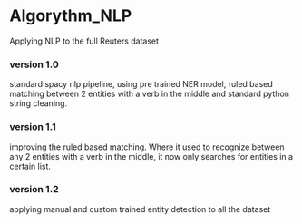 # Algorythm_NLP
Applying NLP to the full Reuters dataset


### version 1.0

standard spacy nlp pipeline, using pre trained NER model, ruled based matching between 2 entities with a verb in the middle and standard python string cleaning.

### version 1.1

improving the ruled based matching. Where it used to recognize between any 2 entities with a verb in the middle, it now only searches for entities in a certain list.

### version 1.2

applying manual and custom trained entity detection to all the dataset